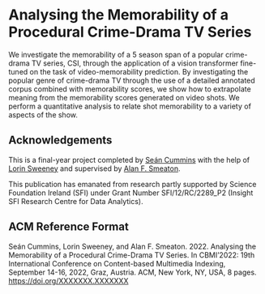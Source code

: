 # Analysing the  Memorability of a Procedural Crime-Drama TV Series
We investigate the memorability of a 5 season span of a popular crime-drama TV series, CSI, through the application of a vision transformer fine-tuned on the task of video-memorability prediction. By investigating the popular genre of crime-drama TV through the use of a detailed annotated corpus combined with memorability scores, we show how to extrapolate meaning from the memorability scores generated on video shots. We perform a quantitative analysis to relate shot memorability to a variety of aspects of the show.

## Acknowledgements
This is a final-year project completed by [Seán Cummins](https://orcid.org/0000-0001-8262-1764) with the help of [Lorin Sweeney](https://orcid.org/0000-0002-3427-1250) and supervised by [Alan F. Smeaton](https://orcid.org/0000-0003-1028-8389).

This publication has emanated from research partly supported by Science Foundation Ireland (SFI) under Grant Number
SFI/12/RC/2289_P2 (Insight SFI Research Centre for Data Analytics).

## ACM Reference Format
Seán Cummins, Lorin Sweeney, and Alan F. Smeaton. 2022. Analysing the Memorability of a Procedural Crime-Drama TV Series. In
CBMI’2022: 19th International Conference on Content-based Multimedia Indexing, September 14-16, 2022, Graz, Austria. ACM, New York,
NY, USA, 8 pages. https://doi.org/XXXXXXX.XXXXXXX